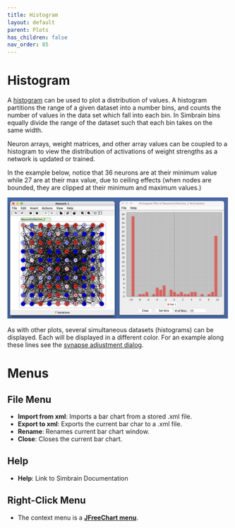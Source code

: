 ```yaml
---
title: Histogram
layout: default
parent: Plots
has_children: false
nav_order: 85
---
```


# Histogram

A [histogram](https://en.wikipedia.org/wiki/Histogram) can be used to plot a distribution of values. A histogram partitions the range of a given dataset into a number bins, and counts the number of values in the data set which fall into each bin. In Simbrain bins equally divide the range of the dataset such that each bin takes on the same width.

Neuron arrays, weight matrices, and other array values can be coupled to a histogram to view the distribution of activations of weight strengths as a network is updated or trained.

In the example below, notice that 36 neurons are at their minimum value while 27 are at their max value, due to ceiling effects (when nodes are bounded, they are clipped at their minimum and maximum values.)

<img src="../../assets/images/histogram.png" style="width:500px;"/> <br />


As with other plots, several simultaneous datasets (histograms) can be displayed. Each will be displayed in a different color. For an example along these lines see the [synapse adjustment dialog](/docs/network/networkDialogs.html#synapse-adjustment-dialog).

# Menus

## File Menu

- **Import from xml**: Imports a bar chart from a stored .xml file.
- **Export to xml**: Exports the current bar char to a .xml file.
- **Rename**: Renames current bar chart window.
- **Close**: Closes the current bar chart.

## Help

- **Help**: Link to Simbrain Documentation

## Right-Click Menu

- The context menu is a **[JFreeChart menu](./#jfreechart-right-click-menu)**.
